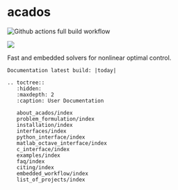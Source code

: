 # acados

<!-- ![](https://secure.travis-ci.org/acados/acados.png?branch=master) -->
![Github actions full build workflow](https://github.com/acados/acados/actions/workflows/full_build.yml/badge.svg)
<!-- ![Github actions full build workflow](https://github.com/acados/acados/actions/workflows/full_build.yml/badge.svg?branch=master) -->
![](https://ci.appveyor.com/api/projects/status/q0b2nohk476u5clg?svg=true)

Fast and embedded solvers for nonlinear optimal control.

```eval_rst
Documentation latest build: |today|
```


```eval_rst
.. toctree::
   :hidden:
   :maxdepth: 2
   :caption: User Documentation

   about_acados/index
   problem_formulation/index
   installation/index
   interfaces/index
   python_interface/index
   matlab_octave_interface/index
   c_interface/index
   examples/index
   faq/index
   citing/index
   embedded_workflow/index
   list_of_projects/index
```

